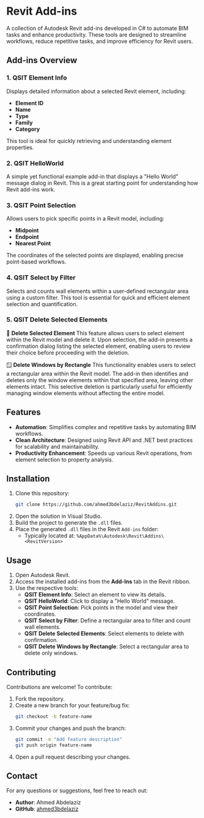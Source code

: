 # Revit Add-ins

A collection of Autodesk Revit add-ins developed in C# to automate BIM tasks and enhance productivity. These tools are designed to streamline workflows, reduce repetitive tasks, and improve efficiency for Revit users.

## Add-ins Overview

### 1. **QSIT Element Info**
Displays detailed information about a selected Revit element, including:
- **Element ID**
- **Name**
- **Type**
- **Family**
- **Category**

This tool is ideal for quickly retrieving and understanding element properties.

### 2. **QSIT HelloWorld**
A simple yet functional example add-in that displays a "Hello World" message dialog in Revit. This is a great starting point for understanding how Revit add-ins work.

### 3. **QSIT Point Selection**
Allows users to pick specific points in a Revit model, including:
- **Midpoint**
- **Endpoint**
- **Nearest Point**

The coordinates of the selected points are displayed, enabling precise point-based workflows.

### 4. **QSIT Select by Filter**
Selects and counts wall elements within a user-defined rectangular area using a custom filter. This tool is essential for quick and efficient element selection and quantification.

### 5. **QSIT Delete Selected Elements**

🧹 **Delete Selected Element**
This feature allows users to select element within the Revit model and delete it. Upon selection, the add-in presents a confirmation dialog listing the selected element, enabling users to review their choice before proceeding with the deletion.

🪟 **Delete Windows by Rectangle**
This functionality enables users to select a rectangular area within the Revit model. The add-in then identifies and deletes only the window elements within that specified area, leaving other elements intact. This selective deletion is particularly useful for efficiently managing window elements without affecting the entire model.

## Features

- **Automation**: Simplifies complex and repetitive tasks by automating BIM workflows.
- **Clean Architecture**: Designed using Revit API and .NET best practices for scalability and maintainability.
- **Productivity Enhancement**: Speeds up various Revit operations, from element selection to property analysis.

## Installation

1. Clone this repository:
   ```bash
   git clone https://github.com/ahmed3bdelaziz/RevitAddins.git
   ```
2. Open the solution in Visual Studio.
3. Build the project to generate the `.dll` files.
4. Place the generated `.dll` files in the Revit `Add-ins` folder:
   - Typically located at: `%AppData%\Autodesk\Revit\Addins\<RevitVersion>`

## Usage

1. Open Autodesk Revit.
2. Access the installed add-ins from the **Add-Ins** tab in the Revit ribbon.
3. Use the respective tools:
   - **QSIT Element Info**: Select an element to view its details.
   - **QSIT HelloWorld**: Click to display a "Hello World" message.
   - **QSIT Point Selection**: Pick points in the model and view their coordinates.
   - **QSIT Select by Filter**: Define a rectangular area to filter and count wall elements.
   - **QSIT Delete Selected Elements**: Select elements to delete with confirmation.
   - **QSIT Delete Windows by Rectangle**: Select a rectangular area to delete only windows.

## Contributing

Contributions are welcome! To contribute:

1. Fork the repository.
2. Create a new branch for your feature/bug fix:
   ```bash
   git checkout -b feature-name
   ```
3. Commit your changes and push the branch:
   ```bash
   git commit -m "Add feature description"
   git push origin feature-name
   ```
4. Open a pull request describing your changes.

## Contact

For any questions or suggestions, feel free to reach out:

- **Author**: Ahmed Abdelaziz
- **GitHub**: [ahmed3bdelaziz](https://github.com/ahmed3bdelaziz)

